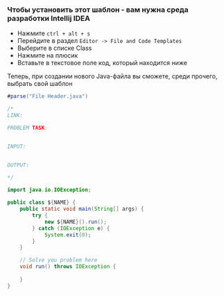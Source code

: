 ### Чтобы установить этот шаблон - вам нужна среда разработки Intellij IDEA

* Нажмите `ctrl + alt + s`
* Перейдите в раздел `Editor -> File and Code Templates`
* Выберите в списке Class
* Нажмите на плюсик
* Вставьте в текстовое поле код, который находится ниже

Теперь, при создании нового Java-файла вы сможете, среди прочего, выбрать свой шаблон

``` java
#parse("File Header.java")

/*
LINK: 

PROBLEM TASK:


INPUT:


OUTPUT:

*/

import java.io.IOException;

public class ${NAME} {
    public static void main(String[] args) {
        try {
            new ${NAME}().run();
        } catch (IOException e) {
            System.exit(0);
        }
    }

    // Solve you problem here
    void run() throws IOException {
        
    }
}
```
